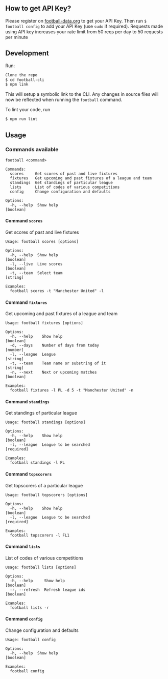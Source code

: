 ## How to get API Key?

Please register on [football-data.org](http://api.football-data.org/register) to get your API Key. Then run `$ football config` to add your API Key (use `sudo` if required). Requests made using API key increases your rate limit from 50 reqs per day to 50 requests per minute


## Development

Run:

```sh
Clone the repo
$ cd football-cli
$ npm link
```

This will setup a symbolic link to the CLI. Any changes in source files will now be reflected when running the `football` command.

To lint your code, run

```sh
$ npm run lint
```

## Usage

### Commands available

```shell
football <command>

Commands:
  scores     Get scores of past and live fixtures
  fixtures   Get upcoming and past fixtures of a league and team
  standings  Get standings of particular league
  lists      List of codes of various competitions
  config     Change configuration and defaults

Options:
  -h, --help  Show help                                          [boolean]

```

#### Command `scores`
Get scores of past and live fixtures



```shell
Usage: football scores [options]

Options:
  -h, --help  Show help                                          [boolean]
  -l, --live  Live scores                                        [boolean]
  -t, --team  Select team                                        [string]

Examples:
  football scores -t "Manchester United" -l

```

#### Command `fixtures`
Get upcoming and past fixtures of a league and team

```shell
Usage: football fixtures [options]

Options:
  -h, --help    Show help                                         [boolean]
  -d, --days    Number of days from today                         [number]
  -l, --league  League                                            [string]
  -t, --team    Team name or substring of it                      [string]
  -n, --next    Next or upcoming matches                          [boolean]

Examples:
  football fixtures -l PL -d 5 -t "Manchester United" -n

```



#### Command `standings`
Get standings of particular league

```shell
Usage: football standings [options]

Options:
  -h, --help    Show help                                         [boolean]
  -l, --league  League to be searched                             [required]

Examples:
  football standings -l PL

```

#### Command `topscorers`
Get topscorers of a particular league

```shell
Usage: football topscorers [options]

Options:
  -h, --help    Show help                                         [boolean]
  -l, --league  League to be searched                             [required]

Examples:
  football topscorers -l FL1

```

#### Command `lists`
List of codes of various competitions

```shell
Usage: football lists [options]

Options:
  -h, --help     Show help                                        [boolean]
  -r, --refresh  Refresh league ids                               [boolean]

Examples:
  football lists -r

```

#### Command `config`
Change configuration and defaults

```shell
Usage: football config

Options:
  -h, --help  Show help                                           [boolean]

Examples:
  football config

```
